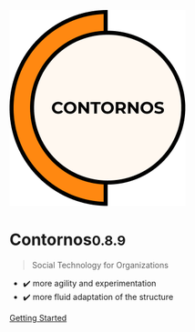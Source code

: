 ![Contornos](../assets/logo.png ':size=220')

# Contornos<small>0.8.9</small>

>  Social Technology for Organizations

- ✔️ more agility and experimentation
- ✔️ more fluid adaptation of the structure
 
[Getting Started](/en/start)
